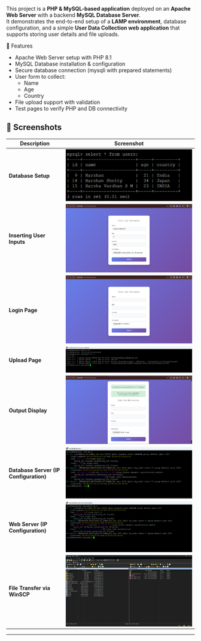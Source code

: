 This project is a **PHP & MySQL-based application** deployed on an **Apache Web Server** with a backend **MySQL Database Server**.  
It demonstrates the end-to-end setup of a **LAMP environment**, database configuration, and a simple **User Data Collection web application** that supports storing user details and file uploads.


🚀 Features
- Apache Web Server setup with PHP 8.1
- MySQL Database installation & configuration
- Secure database connection (mysqli with prepared statements)
- User form to collect:
  - Name  
  - Age  
  - Country  
- File upload support with validation
- Test pages to verify PHP and DB connectivity


## 📸 Screenshots

| Description | Screenshot |
|--------------|-------------|
| **Database Setup** | ![Database](screenshots/database.png) |
| **Inserting User Inputs** | ![Inserting Inputs](screenshots/intserting_inputs.png) |
| **Login Page** | ![Login Page](screenshots/login.png) |
| **Upload Page** | ![Uploads Page](screenshots/uploads.png) |
| **Output Display** | ![Output](screenshots/output.png) |
| **Database Server (IP Configuration)** | ![DB Server](screenshots/ip_addr_DBserver.png) |
| **Web Server (IP Configuration)** | ![Web Server](screenshots/ip_addr_webserver.png) |
| **File Transfer via WinSCP** | ![WinSCP](screenshots/WinSCP.png) |

---
